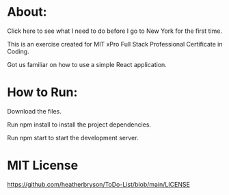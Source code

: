 # About:
Click here to see what I need to do before I go to New York for the first time. 

This is an exercise created for MIT xPro Full Stack Professional Certificate in Coding.

Got us familiar on how to use a simple React application.

# How to Run: 
Download the files.

Run npm install to install the project dependencies.

Run npm start to start the development server.

# MIT License 
https://github.com/heatherbryson/ToDo-List/blob/main/LICENSE

